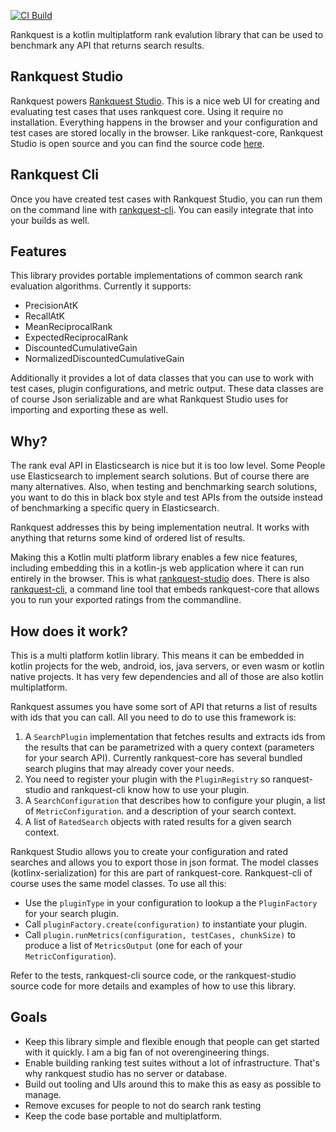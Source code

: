 [![CI Build](https://github.com/jillesvangurp/rankquest-core/actions/workflows/pr_master.yaml/badge.svg)](https://github.com/jillesvangurp/rankquest-core/actions/workflows/pr_master.yaml)

Rankquest is a kotlin multiplatform rank evalution library that can be used to benchmark any API that returns search results.

## Rankquest Studio

Rankquest powers [Rankquest Studio](https://rankquest.jillesvangurp.com). This is a nice web UI for creating and
evaluating test cases that uses rankquest core. Using it require no installation. Everything happens in the browser and your configuration and test cases are stored locally in the browser. Like rankquest-core, Rankquest Studio is open source and you can find the source code [here](https://github.com/jillesvangurp/rankquest-studio).

## Rankquest Cli

Once you have created test cases with Rankquest Studio, you can run them on the command line with [rankquest-cli](https://github.com/jillesvangurp/rankquest-cli). You can easily integrate that into your builds as well.

## Features

This library provides portable implementations of common search rank evaluation algorithms. Currently it supports:

- PrecisionAtK
- RecallAtK
- MeanReciprocalRank
- ExpectedReciprocalRank
- DiscountedCumulativeGain
- NormalizedDiscountedCumulativeGain

Additionally it provides a lot of data classes that you can use to work with test cases, plugin configurations, and metric output. These data classes are of course Json serializable and are what Rankquest Studio uses for importing and exporting these as well.

## Why?

The rank eval API in Elasticsearch is nice but it is too low level. Some People use Elasticsearch
to implement search solutions. But of course there are many alternatives. Also, when testing and benchmarking search solutions, you want to do this in black box style and test APIs from the outside instead of benchmarking a specific query in Elasticsearch.

Rankquest addresses this by being implementation neutral. It works with anything that returns some kind of ordered list of results.

Making this a Kotlin multi platform library enables a few nice features, including embedding this in a kotlin-js web application where it can run entirely in the browser. This is what [rankquest-studio](https://rankquest.jillesvangurp.com) does. There is also [rankquest-cli](https://github.com/jillesvangurp/rankquest-cli), a command line tool that embeds rankquest-core that allows you to run your exported ratings from the commandline.

## How does it work?

This is a multi platform kotlin library. This means it can be embedded in kotlin projects for the web, android, ios, java servers, or even wasm or kotlin native projects. It has very few dependencies and all of those are also kotlin multiplatform.

Rankquest assumes you have some sort of API that returns a list of results with ids that you can call. All you need to do to use this framework is:

1. A `SearchPlugin` implementation that fetches results and extracts ids from the results that can be parametrized with a query context (parameters for your search API). Currently rankquest-core has several bundled search plugins that may already cover your needs.
2. You need to register your plugin with the `PluginRegistry` so ranquest-studio and rankquest-cli know how to use your plugin. 
3. A `SearchConfiguration` that describes how to configure your plugin, a list of `MetricConfiguration`. and a description of your search context. 
4. A list of `RatedSearch` objects with rated results for a given search context.

Rankquest Studio allows you to create your configuration and rated searches and allows you to export those in json format. The model classes (kotlinx-serialization) for this are part of rankquest-core. Rankquest-cli of course uses the same model classes. To use all this:

- Use the `pluginType` in your configuration to lookup a the `PluginFactory` for your search plugin.
- Call `pluginFactory.create(configuration)` to instantiate your plugin.
- Call `plugin.runMetrics(configuration, testCases, chunkSize)` to produce a list of `MetricsOutput` (one for each of your `MetricConfiguration`).

Refer to the tests, rankquest-cli source code, or the rankquest-studio source code for more details and examples of how to use this library.

## Goals

- Keep this library simple and flexible enough that people can get started with it quickly. I am a big fan of not overengineering things.
- Enable building ranking test suites without a lot of infrastructure. That's why rankquest studio has no server or database.
- Build out tooling and UIs around this to make this as easy as possible to manage. 
- Remove excuses for people to not do search rank testing
- Keep the code base portable and multiplatform.
